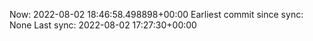 Now: 2022-08-02 18:46:58.498898+00:00 Earliest commit since sync: None Last sync: 2022-08-02 17:27:30+00:00
